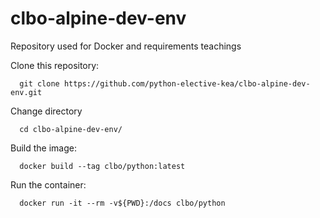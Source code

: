 # clbo-alpine-dev-env

Repository used for Docker and requirements teachings



Clone this repository:

````
  git clone https://github.com/python-elective-kea/clbo-alpine-dev-env.git

````

Change directory

````
  cd clbo-alpine-dev-env/
````

Build the image:

````
  docker build --tag clbo/python:latest
````

Run the container:


````
  docker run -it --rm -v${PWD}:/docs clbo/python 
````
